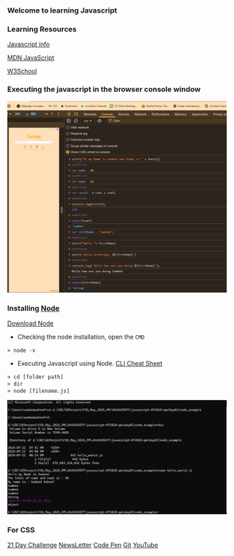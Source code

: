 ### Welcome to learning Javascript

### Learning Resources

[Javascript info](https://javascript.info/)

[MDN JavaScript](https://developer.mozilla.org/en-US/docs/Web/JavaScript)

[W3School](https://www.w3schools.com/js/default.asp)


### Executing the javascript in the browser console window

![Browser console](/assets/javascript_in_console.png)

### Installing [Node](https://nodejs.org/en/download)

[Download Node](https://nodejs.org/dist/v22.17.1/node-v22.17.1-x64.msi)

- Checking the node installation, open the `CMD`
  
```
> node -v
```

- Executing Javascript using Node. [CLI Cheat Sheet](/CLI_Commands_cheat_Sheet.md)
```
> cd [folder path]
> dir
> node [filename.js]
```  
![node](/assets/executing_js_using_node.png)


### For CSS

[21 Day Challenge](https://courses.kevinpowell.co/conquering-responsive-layouts)
[NewsLetter](https://www.kevinpowell.co/newsletter/)
[Code Pen](https://codepen.io/kevinpowell/pen/bGLmORx)
[Git](https://github.com/kevin-powell?tab=repositories)
[YouTube](https://www.youtube.com/watch?v=YZWSIdfM__s&ab_channel=KevinPowell)


